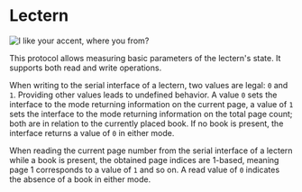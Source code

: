 # Lectern

![I like your accent, where you from?](block:minecraft:lectern)

This protocol allows measuring basic parameters of the lectern's state. It supports both read and write operations.

When writing to the serial interface of a lectern, two values are legal: `0` and `1`. Providing other values leads to undefined behavior. A value `0` sets the interface to the mode returning information on the current page, a value of `1` sets the interface to the mode returning information on the total page count; both are in relation to the currently placed book. If no book is present, the interface returns a value of `0` in either mode.

When reading the current page number from the serial interface of a lectern while a book is present, the obtained page indices are 1-based, meaning page 1 corresponds to a value of `1` and so on. A read value of `0` indicates the absence of a book in either mode.

